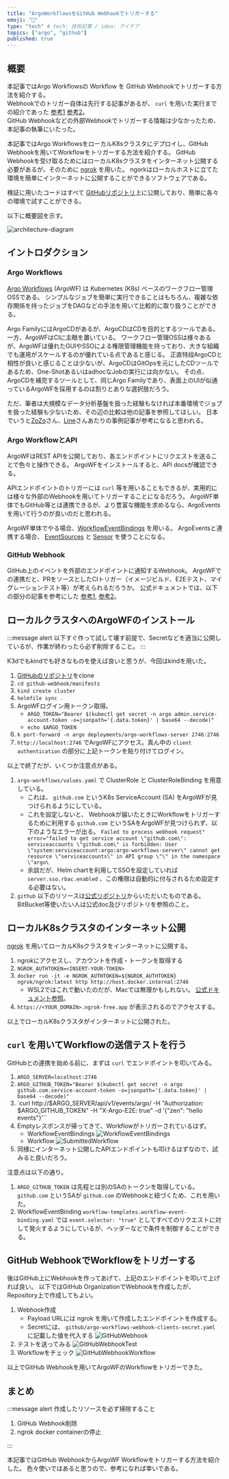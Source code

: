 ```yaml
---
title: "ArgoWorkflowsをGitHub Webhookでトリガーする"
emoji: "🌸"
type: "tech" # tech: 技術記事 / idea: アイデア
topics: ["argo", "github"]
published: true
---
```


## 概要

本記事ではArgo Workflowsの Workflow を GitHub Webhookでトリガーする方法を紹介する。  
Webhookでのトリガー自体は先行する記事があるが、 `curl` を用いた実行までの紹介であった [参考1][zenn-argo-wf-webhook] [参考2][qiita-argo-wf-webhook]。  
GitHub Webhookなどの外部Webhookでトリガーする情報は少なかったため、本記事の執筆にいたった。

本記事ではArgo WorkflowsをローカルK8sクラスタにデプロイし、GitHub Webhookを用いてWorkflowをトリガーする方法を紹介する。
GitHub Webhookを受け取るためにはローカルK8sクラスタをインターネット公開する必要があるが、そのために [ngrok][ngrok] を用いた。
ngorkはローカルホストに立てた環境を簡単にインターネットに公開することができるソフトウェアである。

検証に用いたコードはすべて [GitHubリポジトリ][toyamagu-2021-argo-workflows-sandbox]上に公開しており、簡単に各々の環境で試すことができる。

以下に概要図を示す。

![architecture-diagram](/images/argo-wf-webhook/architecture-diagram.drawio.png)

## イントロダクション

### Argo Workflows

[Argo Workflows][argo-wf] (ArgoWF) は Kubernetes (K8s) ベースのワークフロー管理OSSである。
シンプルなジョブを簡単に実行できることはもちろん、複雑な依存関係を持ったジョブをDAGなどの手法を用いて比較的に取り扱うことができる。

Argo FamilyにはArgoCDがあるが、ArgoCDはCDを目的とするツールである。一方、ArgoWFはCIに主眼を置いている。
ワークフロー管理OSSは様々あるが、ArgoWFは優れたGUIやSSOによる権限管理機能を持っており、大きな組織でも運用がスケールするのが優れている点であると感じる。
正直特段ArgoCDと相性が良いと感じることは少ないが、ArgoCDはGitOpsを元にしたCDツールであるため、One-ShotあるいはadhocなJobの実行には向かない。
その点、ArgoCDを補完するツールとして、同じArgo Familyであり、表面上のUIが似通っているArgoWFを採用するのは割りとありな選択肢だろう。

ただ、筆者は大規模なデータ分析基盤を扱った経験もなければ本番環境でジョブを扱った経験も少ないため、その辺の比較は他の記事を参照してほしい。
日本でいうと[ZoZo][zozo-argo-wf]さん、[Line][line-argo-wf]さんあたりの事例記事が参考になると思われる。

### Argo WorkflowとAPI

ArgoWFはREST APIを公開しており、各エンドポイントにリクエストを送ることで色々と操作できる。
ArgoWFをインストールすると、API docsが確認できる。

APIエンドポイントのトリガーには `curl` 等を用いることもできるが、実用的には様々な外部のWebhookを用いてトリガーすることになるだろう。
ArgoWF単体でもGitHub等とは連携できるが、より豊富な機能を求めるなら、ArgoEventsを用いて行うのが良いのだと思われる。

ArgoWF単体でやる場合、[WorkflowEventBindings][argo-wf-doc-events] を用いる。
ArgoEventsと連携する場合、 [EventSources][argo-events-event-sources] と [Sensor][argo-events-sensor] を使うことになる。

### GitHub Webhook

GitHub上のイベントを外部のエンドポイントに通知するWebhook。
ArgoWFでの連携だと、PRをソースとしたCIトリガー（イメージビルド、E2Eテスト、マイグレーションテスト等）が考えられるだろうか。
公式ドキュメントでは、以下の部分の記事を参考にした [参考1][argo-wf-doc-events], [参考2][argo-wf-doc-webhooks]。

## ローカルクラスタへのArgoWFのインストール

:::message alert
以下すぐ作って試して壊す前提で、Secretなどを適当に公開しているが、作業が終わったら必ず削除すること。
:::

K3dでもkindでも好きなものを使えば良いと思うが、今回はkindを用いた。

1. [GitHubのリポジトリ][toyamagu-2021-argo-workflows-sandbox]をclone
1. `cd github-webhook/manifests`
1. `kind create cluster`
1. `helmfile sync .`
1. ArgoWFログイン用トークン取得。
    - `ARGO_TOKEN="Bearer $(kubectl get secret -n argo admin.service-account-token -o=jsonpath='{.data.token}' | base64 --decode)"`
    - `echo $ARGO_TOKEN`
1. `k port-forward -n argo deployments/argo-workflows-server 2746:2746`
1. `http://localhost:2746` でArgoWFにアクセス。真ん中の `client authentication` の部分に上記トークンを貼り付けてログイン。

以上で終了だが、いくつか注意点がある。

1. `argo-workflows/values.yaml` で ClusterRole と ClusterRoleBinding を用意している。
    - これは、 `github.com` というK8s ServiceAccount (SA) をArgoWFが見つけられるようにしている。
    - これを設定しないと、 Webhookが届いたときにWorkflowをトリガーするために利用する `github.com` というSAをArgoWFが見つけられず、以下のようなエラーが出る。
      `Failed to process webhook request" error="failed to get service account \"github.com\": serviceaccounts \"github.com\" is forbidden: User \"system:serviceaccount:argo:argo-workflows-server\" cannot get resource \"serviceaccounts\" in API group \"\" in the namespace \"argo\`
    - 余談だが、Helm chartを利用してSSOを設定していれば `server.sso.rbac.enabled` 、この権限は自動的に付与されるため設定する必要はない。
1. `github` 以下のリソースは[公式リポジトリ][argo-wf-webhooks]からいただいたものである。BitBucket等使いたい人は公式doc及びリポジトリを参照のこと。

## ローカルK8sクラスタのインターネット公開

[ngrok][ngrok] を用いてローカルK8sクラスタをインターネットに公開する。

1. ngrokにアクセスし、アカウントを作成・トークンを取得する
1. `NGROK_AUTHTOKEN=<INSERT-YOUR-TOKEN>`
1. `docker run -it -e NGROK_AUTHTOKEN=${NGROK_AUTHTOKEN} ngrok/ngrok:latest http http://host.docker.internal:2746`
    - WSL2ではこれで動いたのだが、Macでは無理かもしれない。 [公式ドキュメント参照][ngrok-docker]。
1. `https://<YOUR_DOMAIN>.ngrok-free.app` が表示されるのでアクセスする。

以上でローカルK8sクラスタがインターネットに公開された。

## `curl` を用いてWorkflowの送信テストを行う

GitHubとの連携を始める前に、まずは `curl` でエンドポイントを叩いてみる。

1. `ARGO_SERVER=localhost:2746`
1. `ARGO_GITHUB_TOKEN="Bearer $(kubectl get secret -n argo github.com.service-account-token -o=jsonpath='{.data.token}' | base64 --decode)"`
1. `curl http://$ARGO_SERVER/api/v1/events/argo/ -H "Authorization: $ARGO_GITHUB_TOKEN" -H "X-Argo-E2E: true" -d '{"zen": "hello events"}'``
1. Emptyレスポンスが帰ってきて、Workflowがトリガーされているはず。
    - WorkflowEventBindings
      ![WorkflowEventBindings](/images/argo-wf-webhook/workflow-event-bindings.drawio.png)
    - Workflow
      ![SubmittedWorkflow](/images/argo-wf-webhook/workflow-from-http-req.drawio.png)
1. 同様にインターネット公開したAPIエンドポイントも叩けるはずなので、試みると良いだろう。

注意点は以下の通り。

1. `ARGO_GITHUB_TOKEN` は先程とは別のSAのトークンを取得している。 `github.com` というSAが `github.com` のWebhookと紐づくため、これを用いた。
1. WorkflowEventBinding `workflow-templates.workflow-event-binding.yaml` では `event.selector: "true"` としてすべてのリクエストに対して発火するようにしているが、ヘッダーなどで条件を制御することができる。

## GitHub WebhookでWorkflowをトリガーする

後はGitHub上にWebhookを作ってあげて、上記のエンドポイントを叩いて上げれば良い。
以下ではGitHub OrganizationでWebhookを作成したが、Repository上で作成してもよい。

1. Webhook作成
    - Payload URLには ngrok を用いて作成したエンドポイントを作成する。
    - Secretには、 `github/argo-workflows-webhook-clients-secret.yaml` に記載した値を代入する
      ![GitHubWebhook](/images/argo-wf-webhook/github-org-webhook.drawio.png)
1. テストを送ってみる
    ![GitHubWebhookTest](/images/argo-wf-webhook/github-webhook-payload.drawio.png)
1. Workflowをチェック
    ![GitHubWebhookWorkflow](/images/argo-wf-webhook/github-webhook-workflow.drawio.png)

以上でGitHub Webhookを用いてArgoWFのWorkflowをトリガーできた。

## まとめ

:::message alert
作成したリソースを必ず掃除すること

1. GitHub Webhook削除
1. ngrok docker containerの停止

:::

本記事ではGitHub WebhookからArgoWF Workflowをトリガーする方法を紹介した。
色々使いではあると思うので、参考になれば幸いである。

<!-- References -->

[argo-wf]: https://argoproj.github.io/argo-workflows/
[ngrok]: https://ngrok.com/
[zenn-argo-wf-webhook]: https://zenn.dev/hiroms/articles/f108e30b945312
[qiita-argo-wf-webhook]: https://qiita.com/MahoTakara/items/2a1473fe211b5fbc393d
[toyamagu-2021-argo-workflows-sandbox]: https://github.com/toyamagu-2021/argo-workflows-sandbox
[zozo-argo-wf]: https://techblog.zozo.com/entry/faans-argo-workflows
[line-argo-wf]: https://engineering.linecorp.com/ja/blog/automating-baremetal-setup
[argo-wf-webhooks]: https://github.com/argoproj/argo-workflows/tree/master/manifests/quick-start/base/webhooks
[argo-wf-doc-events]: https://argoproj.github.io/argo-workflows/events/
[argo-wf-doc-webhooks]: https://argoproj.github.io/argo-workflows/webhooks/
[ngrok-docker]: https://ngrok.com/docs/using-ngrok-with/docker/
[argo-events-event-sources]: https://argoproj.github.io/argo-events/eventsources/services/
[argo-events-sensor]: https://argoproj.github.io/argo-events/sensors/triggers/argo-workflow/
